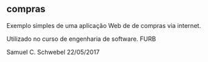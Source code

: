 ## compras ##

 Exemplo simples de uma aplicação Web de de compras via internet.

 Utilizado no curso de engenharia de software.
 FURB
 
Samuel C. Schwebel
22/05/2017
